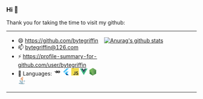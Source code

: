 ### Hi 👋

Thank you for taking the time to visit my github:

<table><tr><td valign="top" width="50%" border="0">
  
- 😄 https://github.com/bytegriffin
- 📫 bytegriffin@126.com
- ⚡ https://profile-summary-for-github.com/user/bytegriffin
- 🔭 Languages: <code><img height="20" src="https://raw.githubusercontent.com/github/explore/80688e429a7d4ef2fca1e82350fe8e3517d3494d/topics/go/go.png"></code>
<code><img height="20" src="https://raw.githubusercontent.com/github/explore/80688e429a7d4ef2fca1e82350fe8e3517d3494d/topics/flutter/flutter.png"></code>
<code><img height="20" src="https://raw.githubusercontent.com/github/explore/80688e429a7d4ef2fca1e82350fe8e3517d3494d/topics/javascript/javascript.png"></code>
<code><img height="20" src="https://raw.githubusercontent.com/github/explore/5c058a388828bb5fde0bcafd4bc867b5bb3f26f3/topics/vue/vue.png"></code>
<code><img height="20" src="https://raw.githubusercontent.com/github/explore/80688e429a7d4ef2fca1e82350fe8e3517d3494d/topics/nodejs/nodejs.png"></code>
<code><img height="20" src="https://raw.githubusercontent.com/github/explore/80688e429a7d4ef2fca1e82350fe8e3517d3494d/topics/java/java.png"></code>
</td><td valign="top" width="50%">

[![Anurag's github stats](https://github-readme-stats.vercel.app/api?username=bytegriffin&show_icons=true&theme=gruvbox&hide=["contribs","prs"])](https://github.com/anuraghazra/github-readme-stats)

</td></tr></table>
